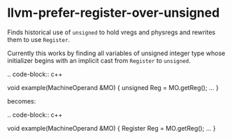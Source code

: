 llvm-prefer-register-over-unsigned
==================================

Finds historical use of `unsigned` to hold vregs and physregs and
rewrites them to use `Register`.

Currently this works by finding all variables of unsigned integer type
whose initializer begins with an implicit cast from `Register` to
`unsigned`.

.. code-block:: c++

void example(MachineOperand &MO) { unsigned Reg = MO.getReg(); ... }

becomes:

.. code-block:: c++

void example(MachineOperand &MO) { Register Reg = MO.getReg(); ... }
